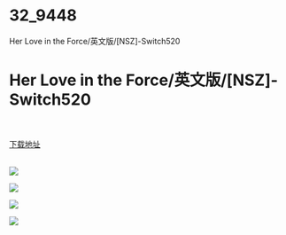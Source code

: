 # 32_9448
Her Love in the Force/英文版/[NSZ]-Switch520
# Her Love in the Force/英文版/[NSZ]-Switch520
 <br/></br>
[下载地址](https://www.switch520.cc/article/9448 "下载地址")
<br/></br>

<p><span style="color: #ffffff;"><strong><img src="https://www.switch520.cc/muke_img/upload_art_editor_20210201-1_b4975e4c7e12def184023332d26e1714.jpg"></strong></span></p>
<p><span style="color: #ffffff;"><strong><img src="https://www.switch520.cc/muke_img/upload_art_editor_20210201-1_416b3d9203305f7200e6857ae56998bc.jpg"></strong></span></p>
<p><span style="color: #ffffff;"><strong><img src="https://www.switch520.cc/muke_img/upload_art_editor_20210201-1_90226728e2ff18bd00eeb629bb020de6.jpg"></strong></span></p>
<p><span style="color: #ffffff;"><strong><img src="https://www.switch520.cc/muke_img/upload_art_editor_20210201-1_a7d43ee93c673c3f3852d94c85787ad8.jpg">&nbsp;</strong></span></p>
<p><span style="color: #ffffff;"><strong>&nbsp;</strong></span></p>
